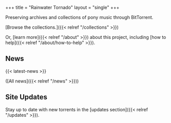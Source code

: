 +++
title = "Rainwater Tornado"
layout = "single"
+++

Preserving archives and collections of pony music through BitTorrent.

[Browse the collections.]({{< relref "/collections" >}})

Or, [learn more]({{< relref "/about" >}}) about this project, including [how to help]({{< relref "/about/how-to-help" >}}).

## News

{{< latest-news >}}

([All news]({{< relref "/news" >}}))

## Site Updates

Stay up to date with new torrents in the [updates section]({{< relref "/updates" >}}).